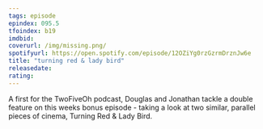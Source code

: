 ```yaml
---
tags: episode
epindex: 095.5
tfoindex: b19
imdbid: 
coverurl: /img/missing.png/
spotifyurl: https://open.spotify.com/episode/12OZiYg0rzGzrmDrznJw6e
title: "turning red & lady bird"
releasedate: 
rating: 
---
```


A first for the TwoFiveOh podcast, Douglas and Jonathan tackle a double feature on this weeks bonus episode - taking a look at two similar, parallel pieces of cinema, Turning Red & Lady Bird.